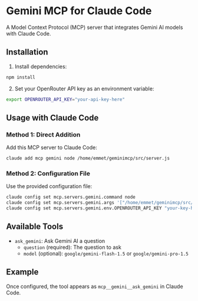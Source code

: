 # Gemini MCP for Claude Code

A Model Context Protocol (MCP) server that integrates Gemini AI models with Claude Code.

## Installation

1. Install dependencies:
```bash
npm install
```

2. Set your OpenRouter API key as an environment variable:
```bash
export OPENROUTER_API_KEY="your-api-key-here"
```

## Usage with Claude Code

### Method 1: Direct Addition
Add this MCP server to Claude Code:
```bash
claude add mcp gemini node /home/emmet/geminimcp/src/server.js
```

### Method 2: Configuration File
Use the provided configuration file:
```bash
claude config set mcp.servers.gemini.command node
claude config set mcp.servers.gemini.args '["/home/emmet/geminimcp/src/server.js"]'
claude config set mcp.servers.gemini.env.OPENROUTER_API_KEY "your-key-here"
```

## Available Tools

- `ask_gemini`: Ask Gemini AI a question
  - `question` (required): The question to ask
  - `model` (optional): `google/gemini-flash-1.5` or `google/gemini-pro-1.5`

## Example

Once configured, the tool appears as `mcp__gemini__ask_gemini` in Claude Code.